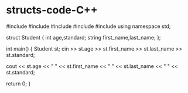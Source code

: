 # structs-code-C++




#include <cmath>
#include <cstdio>
#include <vector>
#include <iostream>
#include <algorithm>
using namespace std;

struct Student
{
int age,standard;
string first_name,last_name;
};

int main() 
{
Student st;
cin >> st.age >> st.first_name >> st.last_name >> st.standard;

cout << st.age << " " << st.first_name << " " << st.last_name << " " << st.standard;

return 0;
}
